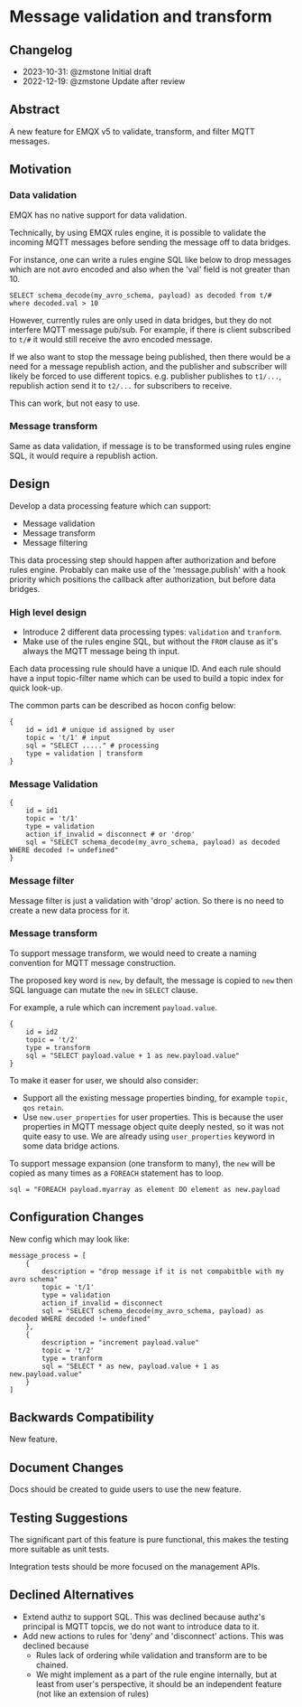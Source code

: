 # Message validation and transform

## Changelog

* 2023-10-31: @zmstone Initial draft
* 2022-12-19: @zmstone Update after review

## Abstract

A new feature for EMQX v5 to validate, transform, and filter MQTT messages.

## Motivation

### Data validation

EMQX has no native support for data validation.

Technically, by using EMQX rules engine, it is possible to validate the incoming
MQTT messages before sending the message off to data bridges.

For instance, one can write a rules engine SQL like below to
drop messages which are not avro encoded and also when the 'val' field is not greater than 10.

```
SELECT schema_decode(my_avro_schema, payload) as decoded from t/# where decoded.val > 10
```

However, currently rules are only used in data bridges, but they do not interfere
MQTT message pub/sub.
For example, if there is client subscribed to `t/#` it would still receive the avro encoded message.

If we also want to stop the message being published, then there would be a need for a message republish action,
and the publisher and subscriber will likely be forced to use different topics.
e.g. publisher publishes to `t1/...`, republish action send it to `t2/...` for subscribers to receive.

This can work, but not easy to use.

### Message transform

Same as data validation, if message is to be transformed using rules engine SQL,
it would require a republish action.

## Design

Develop a data processing feature which can support:

- Message validation
- Message transform
- Message filtering

This data processing step should happen after authorization and before rules engine.
Probably can make use of the 'message.publish' with a hook priority which
positions the callback after authorization, but before data bridges.

### High level design

* Introduce 2 different data processing types: `validation` and `tranform`.
* Make use of the rules engine SQL, but without the `FROM` clause as it's always the MQTT message being th input.

Each data processing rule should have a unique ID. And each rule should have a input topic-filter name which
can be used to build a topic index for quick look-up.

The common parts can be described as hocon config below:

```
{
    id = id1 # unique id assigned by user
    topic = 't/1' # input
    sql = "SELECT ....." # processing
    type = validation | transform
}

```

### Message Validation

```
{
    id = id1
    topic = 't/1'
    type = validation
    action_if_invalid = disconnect # or 'drop'
    sql = "SELECT schema_decode(my_avro_schema, payload) as decoded WHERE decoded != undefined"
}
```

### Message filter

Message filter is just a validation with 'drop' action.
So there is no need to create a new data process for it.

### Message transform

To support message transform, we would need to create a naming convention for MQTT message construction.

The proposed key word is `new`, by default, the message is copied to `new` then SQL language can
mutate the `new` in `SELECT` clause.

For example, a rule which can increment `payload.value`.

```
{
    id = id2
    topic = 't/2'
    type = transform
    sql = "SELECT payload.value + 1 as new.payload.value"
}
```

To make it easer for user, we should also consider:

- Support all the existing message properties binding, for example `topic`, `qos` `retain`.
- Use `new.user_properties` for user properties.
  This is because the user properties in MQTT message object quite deeply nested,
  so it was not quite easy to use.
  We are already using `user_properties` keyword in some data bridge actions.

To support message expansion (one transform to many),
the `new` will be copied as many times as a `FOREACH` statement has to loop.

```
sql = "FOREACH payload.myarray as element DO element as new.payload
```

## Configuration Changes

New config which may look like:

```
message_process = [
    {
        description = "drop message if it is not compabitble with my avro schema"
        topic = 't/1'
        type = validation
        action_if_invalid = disconnect
        sql = "SELECT schema_decode(my_avro_schema, payload) as decoded WHERE decoded != undefined"
    },
    {
        description = "increment payload.value"
        topic = 't/2'
        type = tranform
        sql = "SELECT * as new, payload.value + 1 as new.payload.value"
    }
]
```

## Backwards Compatibility

New feature.

## Document Changes

Docs should be created to guide users to use the new feature.

## Testing Suggestions

The significant part of this feature is pure functional, this makes the testing more suitable as unit tests.

Integration tests should be more focused on the management APIs.

## Declined Alternatives

- Extend authz to support SQL.
  This was declined because authz's principal is MQTT topcis, we do not want to introduce data to it.
- Add new actions to rules for 'deny' and 'disconnect' actions.
  This was declined because
  - Rules lack of ordering while validation and transform are to be chained.
  - We might implement as a part of the rule engine internally, but at least from user's perspective, it should be an independent feature (not like an extension of rules)
